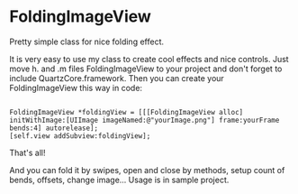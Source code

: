 FoldingImageView
================

Pretty simple class for nice folding effect.

It is very easy to use my class to create cool effects and nice controls. Just move h. and .m files FoldingImageView to your project and don't forget to include QuartzCore.framework.
Then you can create your FoldingImageView this way in code:

<pre><code>
FoldingImageView *foldingView = [[[FoldingImageView alloc] initWithImage:[UIImage imageNamed:@"yourImage.png"] frame:yourFrame bends:4] autorelease];
[self.view addSubview:foldingView];
</code></pre>

That's all!

And you can fold it by swipes, open and close by methods, setup count of bends, offsets, change image...
Usage is in sample project.
